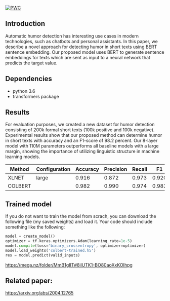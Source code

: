 [![PWC](https://img.shields.io/endpoint.svg?url=https://paperswithcode.com/badge/colbert-using-bert-sentence-embedding-for/humor-detection-on-200k-short-texts-for-humor-1)](https://paperswithcode.com/sota/humor-detection-on-200k-short-texts-for-humor-1?p=colbert-using-bert-sentence-embedding-for)

## Introduction

Automatic humor detection has interesting use cases in modern technologies, such as chatbots and personal assistants. In this paper, we describe a novel approach for detecting humor in short texts using BERT sentence embedding. Our proposed model uses BERT to generate sentence embeddings for texts which are sent as input to a neural network that predicts the target value. 

## Dependencies

- python 3.6
- transformers package

## Results

For evaluation purposes, we created a new dataset for humor detection consisting of 200k formal short texts (100k positive and 100k negative). Experimental results show that our proposed method can determine humor in short texts with accuracy and an F1-score of 98.2 percent. Our 8-layer model with 110M parameters outperforms all baseline models with a large margin, showing the importance of utilizing linguistic structure in machine learning models.


|    Method           |    Configuration                                                                         |    Accuracy     |    Precision    |    Recall    |    F1       |
|---------------------|------------------------------------------------------------------------------------------|-----------------|-----------------|--------------|-------------|
|    XLNET        |    large             |    0.916        |    0.872        |    0.973     |    0.920    |
|    COLBERT          |             |    0.982        |    0.990       |    0.974     |    0.982    |


## Trained model

If you do not want to train the model from scrach, you can download the following file (my saved weights) and load it. Your code should include something like the following:

```py
model = create_model()
optimizer = tf.keras.optimizers.Adam(learning_rate=1e-5)
model.compile(loss='binary_crossentropy', optimizer=optimizer)
model.load_weights('colbert-trained.h5')
res = model.predict(valid_inputs)
```

https://mega.nz/folder/MmB1gIIT#8ilUTK1-BO80aoXxKOIhpg

## Related paper: 

https://arxiv.org/abs/2004.12765
